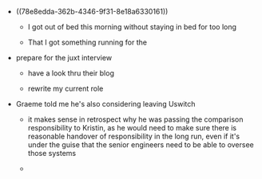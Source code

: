 - ((78e8edda-362b-4346-9f31-8e18a6330161))
	 - I got out of bed this morning without staying in bed for too long

	 - That I got something running for the 

- prepare for the juxt interview
	 - have a look thru their blog

	 - rewrite my current role 

- Graeme told me he's also considering leaving Uswitch
	 - it makes sense in retrospect why he was passing the comparison responsibility to Kristin, as he would need to make sure there is reasonable handover of responsibility in the long run, even if it's under the guise that the senior engineers need to be able to oversee those systems

	 - 
